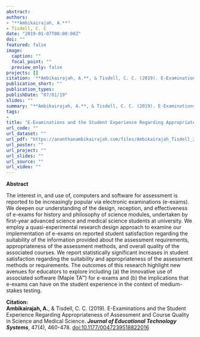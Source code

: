 ```yaml
---
abstract: 
authors:
- "**Ambikairajah, A.**"
- Tisdell, C. C
date: "2019-01-07T00:00:00Z"
doi: ""
featured: false
image:
  caption: ""
  focal_point: ""
  preview_only: false
projects: []
citation: '**Ambikairajah, A.**, & Tisdell, C. C. (2019). E-Examinations and the Student Experience Regarding Appropriateness of Assessment and Course Quality in Science and Medical Science. ***Journal of Educational Technology Systems***, 47(4), 460-478. [doi:10.1177/0047239518822016](https://doi.org/10.1177/0047239518822016)'
publication_short: ""
publication_types:
publishDate: "07/01/19"
slides: ""
summary: "**Ambikairajah, A.**, & Tisdell, C. C. (2019). E-Examinations and the Student Experience Regarding Appropriateness of Assessment and Course Quality in Science and Medical Science. ***Journal of Educational Technology Systems***, 47(4), 460-478. [doi:10.1177/0047239518822016](https://doi.org/10.1177/0047239518822016)"
tags:
- 
title: "E-Examinations and the Student Experience Regarding Appropriateness of Assessment and Course Quality in Science and Medical Science"
url_code: ""
url_dataset: ""
url_pdf: "https://ananthanambikairajah.com/files/Ambikairajah_Tisdell_2019_E-Exams_Journal_of_Educational_Technology_Systems.pdf"
url_poster: ""
url_project: ""
url_slides: ""
url_source: ""
url_video: ""
---
```

**Abstract**   

The interest in, and use of, computers and software for assessment is reported to be increasingly popular via electronic examinations (e-exams). We deepen our understanding of the design, reception, and effectiveness of e-exams for history and philosophy of science modules, undertaken by first-year advanced science and medical science students at university. We employ a quasi-experimental research design approach to examine our implementation of e-exams on reported student satisfaction regarding the suitability of the information provided about the assessment requirements, appropriateness of the assessment methods, and overall quality of the associated courses. We report statistically significant increases in student satisfaction regarding the suitability and appropriateness of the assessment methods or requirements. The outcomes of this research highlight new avenues for educators to explore including (a) the innovative use of associated software (Maple TA™) for e-exams and (b) the implications that e-exams can have on the student experience in the context of medium-stakes testing.    

**Citation:**    
**Ambikairajah, A.**, & Tisdell, C. C. (2019). E-Examinations and the Student Experience Regarding Appropriateness of Assessment and Course Quality in Science and Medical Science. ***Journal of Educational Technology Systems***, 47(4), 460-478. [doi:10.1177/0047239518822016](https://doi.org/10.1177/0047239518822016)